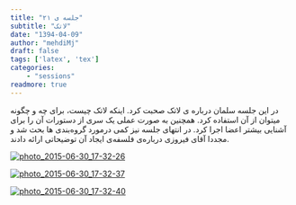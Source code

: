 ```yaml
---
title: "جلسه ی ۲۱"
subtitle: "لاتک"
date: "1394-04-09"
author: "mehdiMj"
draft: false
tags: ['latex', 'tex']
categories:
    - "sessions"
readmore: true
---
```

در این جلسه سلمان درباره ی لاتک صحبت کرد. اینکه لاتک چیست، برای چه و چگونه میتوان از آن استفاده کرد. همچنین به صورت عملی یک سری از دستورات آن را برای آشنایی بیشتر اعضا اجرا کرد. در انتهای جلسه نیز کمی درمورد گروه‌بندی ها بحث شد و مجددا آقای فیروزی درباره‌ی فلسفه‌ی ایجاد آن توضیحاتی ارائه دادند.

[![photo_2015-06-30_17-32-26](/img/7e69e2f2-fdbb-11e6-86dd-a088b4d860141488289240.295956.jpg)](/img/7e69e2f2-fdbb-11e6-86dd-a088b4d860141488289240.295956.jpg)

[![photo_2015-06-30_17-32-37](/img/7e69e77a-fdbb-11e6-86dd-a088b4d860141488289240.296068.jpg)](/img/7e69e77a-fdbb-11e6-86dd-a088b4d860141488289240.296068.jpg)

[![photo_2015-06-30_17-32-40](/img/7e69ea86-fdbb-11e6-86dd-a088b4d860141488289240.296129.jpg)](/img/7e69ea86-fdbb-11e6-86dd-a088b4d860141488289240.296129.jpg)
